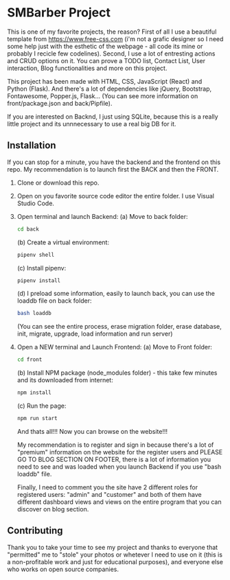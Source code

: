 # SMBarber Project

This is one of my favorite projects, the reason? First of all I use a beautiful template from https://www.free-css.com (i'm not a grafic designer so I need some help just with the esthetic of the webpage - all code its mine or probably I recicle few codelines). Second, I use a lot of entresting actions and CRUD options on it. You can prove a TODO list, Contact List, User interaction, Blog functionalities and more on this project.

This project has been made with HTML, CSS, JavaScript (React) and Python (Flask). And there's a lot of dependencies like jQuery, Bootstrap, Fontawesome, Popper.js, Flask... (You can see more information on front/package.json and back/Pipfile).

If you are interested on Backnd, I just using SQLite, because this is a really little project and its unnnecessary to use a real big DB for it.

## Installation

If you can stop for a minute, you have the backend and the frontend on this repo. My recommendation is to launch first the BACK and then the FRONT.

1. Clone or download this repo.
2. Open on you favorite source code editor the entire folder. I use Visual Studio Code.
3. Open terminal and launch Backend:
    (a) Move to back folder:
    ```bash
    cd back
    ```
    (b) Create a virtual environment:
    ```bash
    pipenv shell
    ```
    (c) Install pipenv:
    ```bash
    pipenv install
    ```
    (d) I preload some information, easily to launch back, you can use the loaddb file on back folder:
    ```bash
    bash loaddb
    ```
    (You can see the entire process, erase migration folder, erase database, init, migrate, upgrade, load information and run server)
4. Open a NEW terminal and Launch Frontend:
    (a) Move to Front folder:
    ```bash
    cd front
    ```
    (b) Install NPM package (node_modules folder) - this take few minutes and its downloaded from internet:
    ```bash
    npm install
    ```
    (c) Run the page:
    ```bash
    npm run start
    ```

    And thats all!!! Now you can browse on the website!!!
    
    My recommendation is to register and sign in because there's a lot of "premium" information on the website for the register users and PLEASE GO TO BLOG SECTION ON FOOTER, there is a lot of information you need to see and was loaded when you launch Backend if you use "bash loaddb" file. 
    
    Finally, I need to comment you the site have 2 different roles for registered users: "admin" and "customer" and both of them have different dashboard views and views on the entire program that you can discover on blog section.

## Contributing

Thank you to take your time to see my project and thanks to everyone that "permitted" me to "stole" your photos or whetever I need to use on it (this is a non-profitable work and just for educational purposes), and everyone else who works on open source companies.
